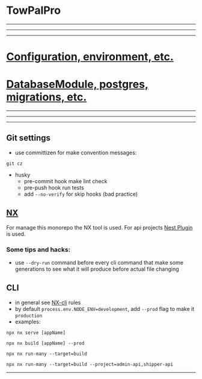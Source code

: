 # TowPalPro
---
---
---
# [Configuration, environment, etc.](./libs/config/README.md)
# [DatabaseModule, postgres, migrations, etc.](./libs/database/README.md)
---
---
---
## Git settings
* use committizen for make convention messages:
```
git cz
```
* husky
  * pre-commit hook make lint check
  * pre-push hook run tests
  * add `--no-verify` for skip hooks (bad practice)

## [NX](https://nx.dev/getting-started/intro)
For manage this monorepo the NX tool is used. For api projects [Nest Plugin](https://nx.dev/packages/nest) is used.
### Some tips and hacks:
* use `--dry-run` command before every cli command that make some generations to see what it will produce before actual file changing
## CLI
* in general see [NX-cli](https://nx.dev/reference/commands#nx-cli-commands) rules
* by default `process.env.NODE_ENV=development`, add `--prod` flag to make it `production`
* examples:
```
npx nx serve [appName]
```
```
npx nx build [appName] --prod
```
```
npx nx run-many --target=build
```
```
npx nx run-many --target=build --project=admin-api,shipper-api
```
---

